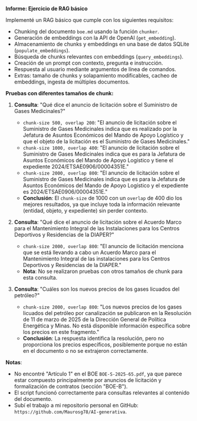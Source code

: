**Informe: Ejercicio de RAG básico**

Implementé un RAG básico que cumple con los siguientes requisitos:
- Chunking del documento `boe.md` usando la función `chunker`.
- Generación de embeddings con la API de OpenAI (`get_embedding`).
- Almacenamiento de chunks y embeddings en una base de datos SQLite (`populate_embeddings`).
- Búsqueda de chunks relevantes con embeddings (`query_embeddings`).
- Creación de un prompt con contexto, pregunta e instrucción.
- Respuesta al usuario mediante argumentos de línea de comandos.
- Extras: tamaño de chunks y solapamiento modificables, cacheo de embeddings, ingesta de múltiples documentos.

**Pruebas con diferentes tamaños de chunk:**

1. **Consulta**: "Qué dice el anuncio de licitación sobre el Suministro de Gases Medicinales?"
   - `chunk-size 500, overlap 200`: "El anuncio de licitación sobre el Suministro de Gases Medicinales indica que es realizado por la Jefatura de Asuntos Económicos del Mando de Apoyo Logístico y que el objeto de la licitación es el Suministro de Gases Medicinales."
   - `chunk-size 1000, overlap 400`: "El anuncio de licitación sobre el Suministro de Gases Medicinales indica que es para la Jefatura de Asuntos Económicos del Mando de Apoyo Logístico y tiene el expediente 2024/ETSAE0906/00004351E."
   - `chunk-size 2000, overlap 800`: "El anuncio de licitación sobre el Suministro de Gases Medicinales indica que es para la Jefatura de Asuntos Económicos del Mando de Apoyo Logístico y el expediente es 2024/ETSAE0906/00004351E."
   - **Conclusión**: El `chunk-size` de 1000 con un `overlap` de 400 dio los mejores resultados, ya que incluye toda la información relevante (entidad, objeto, y expediente) sin perder contexto.

2. **Consulta**: "Qué dice el anuncio de licitación sobre el Acuerdo Marco para el Mantenimiento Integral de las Instalaciones para los Centros Deportivos y Residencias de la DIAPER?"
   - `chunk-size 2000, overlap 800`: "El anuncio de licitación menciona que se está llevando a cabo un Acuerdo Marco para el Mantenimiento Integral de las instalaciones para los Centros Deportivos y Residencias de la DIAPER."
   - **Nota**: No se realizaron pruebas con otros tamaños de chunk para esta consulta.

3. **Consulta**: "Cuáles son los nuevos precios de los gases licuados del petróleo?"
   - `chunk-size 2000, overlap 800`: "Los nuevos precios de los gases licuados del petróleo por canalización se publicaron en la Resolución de 11 de marzo de 2025 de la Dirección General de Política Energética y Minas. No está disponible información específica sobre los precios en este fragmento."
   - **Conclusión**: La respuesta identifica la resolución, pero no proporciona los precios específicos, posiblemente porque no están en el documento o no se extrajeron correctamente.

**Notas**:
- No encontré "Artículo 1" en el BOE `BOE-S-2025-65.pdf`, ya que parece estar compuesto principalmente por anuncios de licitación y formalización de contratos (sección "BOE-B").
- El script funcionó correctamente para consultas relevantes al contenido del documento.
- Subí el trabajo a mi repositorio personal en GitHub: `https://github.com/Maurosg78/AI-generativa`.